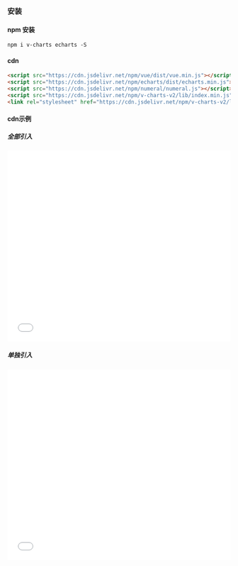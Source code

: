 ### 安装

#### npm 安装

```
npm i v-charts echarts -S
```

#### cdn

```html
<script src="https://cdn.jsdelivr.net/npm/vue/dist/vue.min.js"></script>
<script src="https://cdn.jsdelivr.net/npm/echarts/dist/echarts.min.js"></script>
<script src="https://cdn.jsdelivr.net/npm/numeral/numeral.js"></script>
<script src="https://cdn.jsdelivr.net/npm/v-charts-v2/lib/index.min.js"></script>
<link rel="stylesheet" href="https://cdn.jsdelivr.net/npm/v-charts-v2/lib/style.min.css">
```

#### cdn示例

##### 全部引入

<iframe width="100%" height="430" src="//jsfiddle.net/vue_echarts/sbmhr2ex/4/embedded/result,html,js/?bodyColor=fff" allowfullscreen="allowfullscreen" frameborder="0"></iframe>

##### 单独引入

<iframe width="100%" height="430" src="//jsfiddle.net/vue_echarts/aa7ojxyt/200/embedded/result,html,js/?bodyColor=fff" allowfullscreen="allowfullscreen" frameborder="0"></iframe>
